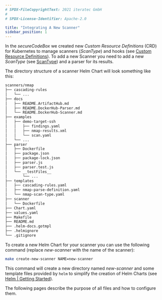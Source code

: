```yaml
---
# SPDX-FileCopyrightText: 2021 iteratec GmbH
#
# SPDX-License-Identifier: Apache-2.0

title: "Integrating A New Scanner"
sidebar_position: 1
---
```


In the _secureCodeBox_ we created new _Custom Resource Definitions_ (CRD) for Kubernetes to manage scanners (_ScanType_) and hooks (see [Custom Resource Definitions](/docs/api/crds)).
To add a new Scanner you need to add a new _ScanType_ (see [ScanType](/docs/api/crds/scan-type)) and a parser for its results.

The directory structure of a scanner Helm Chart will look something like this:

```bash
scanners/nmap
├── cascading-rules
│   └── ...
├── docs
│   ├── README.ArtifactHub.md
│   ├── README.DockerHub-Parser.md
│   └── README.DockerHub-Scanner.md
├── examples
│   ├── demo-target-ssh
│   │   ├── findings.yaml
│   │   ├── nmap-results.xml
│   │   └── scan.yaml
│   └── ...
├── parser
│   ├── Dockerfile
│   ├── package.json
│   ├── package-lock.json
│   ├── parser.js
│   ├── parser.test.js
│   └── __testFiles__
│       └── ...
├── templates
│   ├── cascading-rules.yaml
│   ├── nmap-parse-definition.yaml
│   └── nmap-scan-type.yaml
├── scanner
│   └── Dockerfile
├── Chart.yaml
├── values.yaml
├── Makefile
├── README.md
├── .helm-docs.gotmpl
├── .helmignore
└── .gitignore
```

To create a new Helm Chart for your scanner you can use the following command (replace _new-scanner_ with the name of the scanner):

```bash
make create-new-scanner NAME=new-scanner
```

This command will create a new directory named _new-scanner_ and some template files provided by `helm` to simplify the creation of Helm Charts (see [Helm | Getting Started](https://helm.sh/docs/chart_template_guide/getting_started/)).

The following pages describe the purpose of all files and how to configure them.
